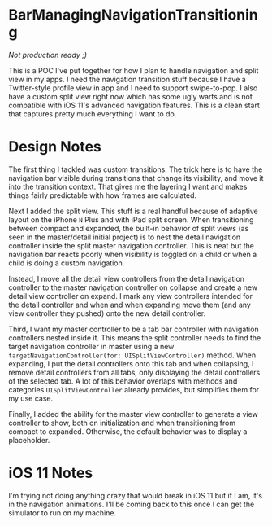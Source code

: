 # BarManagingNavigationTransitioning

*Not production ready ;)*

This is a POC I've put together for how I plan to handle navigation and split view in my apps.  I need the navigation transition stuff because I have a Twitter-style profile view in app and I need to support swipe-to-pop.  I also have a custom split view right now which has some ugly warts and is not compatible with iOS 11's advanced navigation features.  This is a clean start that captures pretty much everything I want to do.

# Design Notes

The first thing I tackled was custom transitions.  The trick here is to have the navigation bar visible during transitions that change its visibility, and move it into the transition context.  That gives me the layering I want and makes things fairly predictable with how frames are calculated.

Next I added the split view.  This stuff is a real handful because of adaptive layout on the iPhone `N` Plus and with iPad split screen.  When transitioning between compact and expanded, the built-in behavior of split views (as seen in the master/detail initial project) is to nest the detail navigation controller inside the split master navigation controller.  This is neat but the navigation bar reacts poorly when visibility is toggled on a child or when a child is doing a custom navigation.

Instead, I move all the detail view controllers from the detail navigation controller to the master navigation controller on collapse and create a new detail view controller on expand.  I mark any view controllers intended for the detail controller and when and when expanding move them (and any view controller they pushed) onto the new detail controller.

Third, I want my master controller to be a tab bar controller with navigation controllers nested inside it.  This means the split controller needs to find the target navigation controller in master using a new `targetNavigationController(for: UISplitViewController)` method.  When expanding, I put the detail controllers onto this tab and when collapsing, I remove detail controllers from all tabs, only displaying the detail controllers of the selected tab.  A lot of this behavior overlaps with methods and categories `UISplitViewController` already provides, but simplifies them for my use case.

Finally, I added the ability for the master view controller to generate a view controller to show, both on initialization and when transitioning from compact to expanded.  Otherwise, the default behavior was to display a placeholder.

# iOS 11 Notes

I'm trying not doing anything crazy that would break in iOS 11 but if I am, it's in the navigation animations.  I'll be coming back to this once I can get the simulator to run on my machine.
